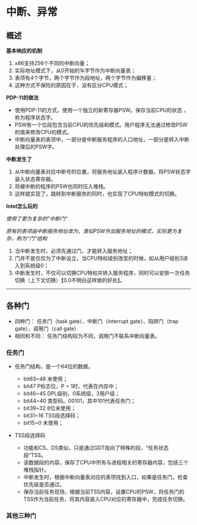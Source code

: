 # 中断、异常

## 概述

**基本响应的机制**

1. x86支持256个不同的中断向量；  
2. 实际地址模式下，从0开始的1k字节作为中断向量表；  
3. 表项有4个字节，两个字节作为段地址，两个字节作为偏移量；  
4. 这种方式不保险的原因在于，没有区分CPU模式； 

**PDP-11的做法**

- 使用PDP-11的方式，使用一个独立的新寄存器PSW。保存当前CPU的状态
，称为程序状态字。
- PSW有一个位段包含当前CPU的优先级和模式。用户程序无法通过修改PSW
的值来修改CPU的模式。
- 中断向量表的表项中，一部分是中断服务程序的入口地址，一部分是转入中断处理后的PSW字。

**中断发生了**

1. 从中断向量表对应中断号的位置，将服务地址装入程序计数器，将PSW状态字装入状态寄存器。
2. 将被中断的程序的PSW也同时压入堆栈。
3. 这样就实现了，跳转到中断服务的同时，也实现了CPU特权模式的切换。

**Intel怎么玩的**

_使用了更为复杂的”中断门“_

_原有的表项由中断服务地址改为，类似PSW外加服务地址的模式，实际更为复杂，称为“门”结构_

1. 当中断发生时，必须先通过门，才能转入服务地址；
2. 门并不是仅仅为了中断设立，当CPU特权级别改变的时候，如从用户级别3进入到系统级0；
3. 中断发生时，不仅可以切换CPU特权并转入服务程序，同时可以安排一次任务切换（上下文切换）【0.0不明白这样做的好处】。
***
## 各种门

- 四种门： 任务门（task gate）、中断门（interrupt gate）、陷阱门（trap gate）、调用门（call gate）
- 相同和不同： 任务门结构较为不同，调用门不联系中断向量表。

### 任务门

- 任务门结构，是一个64位的数据。
   -  bit63~48 未使用；
   -  bit47    P标志位，P = 1时，代表在内存中；
   -  bit46~45 DPL级别，0系统级，3用户级；
   -  bit44~40 类型码。00101，其中101代表任务门；
   -  bit39~32 8位未使用；
   -  bit31~16 TSS段选择码；
   -  bit15~0  未使用； 

- TSS段选择码
   - 功能和CS、DS类似，只是通过GDT指向了特殊的段，“任务状态段”TSS。
   - 该数据段的内容，保存了CPU中所有与进程相关的寄存器内容，包括三个堆栈指针。
   - 中断发生时，根据中断向量表对应的表项找到入口，如果是任务门，检查优先级是否通过。
   - 保存当前任务现场，根据当前TSS内容，设置CPU的PSW，将任务门的TSS作为当前任务，将其内容装入CPU对应的寄存器中，完成任务切换。

### 其他三种门
